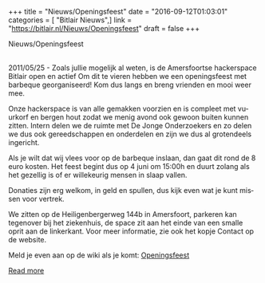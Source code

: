 +++
title = "Nieuws/Openingsfeest"
date = "2016-09-12T01:03:01"
categories = [ "Bitlair Nieuws",]
link = "https://bitlair.nl/Nieuws/Openingsfeest"
draft = false
+++

<div class="mw-content-ltr mw-parser-output" dir="ltr" lang="en"><p><a class="mw-selflink selflink">Nieuws/Openingsfeest</a>
</p></div><div class="mw-content-ltr mw-parser-output" dir="ltr" lang="en"><p><br />
2011/05/25 - Zoals jullie mogelijk al weten, is de Amersfoortse hackerspace Bitlair open en actief
Om dit te vieren hebben we een openingsfeest met barbeque georganiseerd! Kom dus langs en breng vrienden en mooi weer mee.
</p><p>Onze hackerspace is van alle gemakken voorzien en is compleet met vuurkorf en bergen hout zodat we menig avond ook gewoon buiten kunnen zitten. Intern delen we de ruimte met De Jonge Onderzoekers en zo delen we dus ook gereedschappen en onderdelen en zijn we dus al grotendeels ingericht.
</p><p>Als je wilt dat wij vlees voor op de barbeque inslaan, dan gaat dit rond de 8 euro kosten. Het feest begint dus op 4 juni om 15:00h en duurt zolang als het gezellig is of er willekeurig mensen in slaap vallen.
</p><p>Donaties zijn erg welkom, in geld en spullen, dus kijk even wat je kunt missen voor vertrek.
</p><p>We zitten op de Heiligenbergerweg 144b in Amersfoort, parkeren kan tegenover bij het ziekenhuis, de space zit aan het einde van een smalle oprit aan de linkerkant. Voor meer informatie, zie ook het kopje Contact op de website.
</p><p>Meld je even aan op de wiki als je komt: <a class="mw-redirect" href="https://bitlair.nl/Openingsfeest" title="Openingsfeest">Openingsfeest</a>
</p></div>

[Read more](https://bitlair.nl/Nieuws/Openingsfeest)
